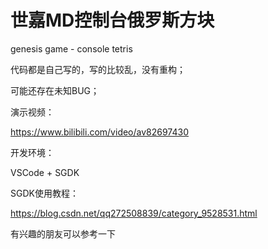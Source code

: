 # 世嘉MD控制台俄罗斯方块
genesis game - console tetris

代码都是自己写的，写的比较乱，没有重构；

可能还存在未知BUG；

演示视频：

https://www.bilibili.com/video/av82697430

开发环境：

VSCode + SGDK

SGDK使用教程：

https://blog.csdn.net/qq272508839/category_9528531.html


有兴趣的朋友可以参考一下
